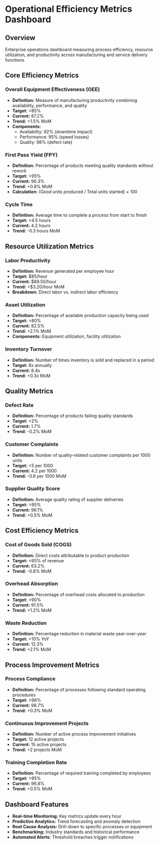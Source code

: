 # Operational Efficiency Metrics Dashboard

## Overview
Enterprise operations dashboard measuring process efficiency, resource utilization, and productivity across manufacturing and service delivery functions.

## Core Efficiency Metrics

### Overall Equipment Effectiveness (OEE)
- **Definition:** Measure of manufacturing productivity combining availability, performance, and quality
- **Target:** >85%
- **Current:** 87.2%
- **Trend:** +1.5% MoM
- **Components:**
  - Availability: 92% (downtime impact)
  - Performance: 95% (speed losses)
  - Quality: 98% (defect rate)

### First Pass Yield (FPY)
- **Definition:** Percentage of products meeting quality standards without rework
- **Target:** >95%
- **Current:** 96.3%
- **Trend:** +0.8% MoM
- **Calculation:** (Good units produced / Total units started) × 100

### Cycle Time
- **Definition:** Average time to complete a process from start to finish
- **Target:** <4.5 hours
- **Current:** 4.2 hours
- **Trend:** -0.3 hours MoM

## Resource Utilization Metrics

### Labor Productivity
- **Definition:** Revenue generated per employee hour
- **Target:** $85/hour
- **Current:** $89.50/hour
- **Trend:** +$3.20/hour MoM
- **Breakdown:** Direct labor vs. indirect labor efficiency

### Asset Utilization
- **Definition:** Percentage of available production capacity being used
- **Target:** >80%
- **Current:** 82.5%
- **Trend:** +2.1% MoM
- **Components:** Equipment utilization, facility utilization

### Inventory Turnover
- **Definition:** Number of times inventory is sold and replaced in a period
- **Target:** 8x annually
- **Current:** 8.4x
- **Trend:** +0.3x MoM

## Quality Metrics

### Defect Rate
- **Definition:** Percentage of products failing quality standards
- **Target:** <2%
- **Current:** 1.7%
- **Trend:** -0.2% MoM

### Customer Complaints
- **Definition:** Number of quality-related customer complaints per 1000 units
- **Target:** <5 per 1000
- **Current:** 4.2 per 1000
- **Trend:** -0.8 per 1000 MoM

### Supplier Quality Score
- **Definition:** Average quality rating of supplier deliveries
- **Target:** >95%
- **Current:** 96.1%
- **Trend:** +0.5% MoM

## Cost Efficiency Metrics

### Cost of Goods Sold (COGS)
- **Definition:** Direct costs attributable to product production
- **Target:** <65% of revenue
- **Current:** 63.2%
- **Trend:** -0.8% MoM

### Overhead Absorption
- **Definition:** Percentage of overhead costs allocated to production
- **Target:** >90%
- **Current:** 91.5%
- **Trend:** +1.2% MoM

### Waste Reduction
- **Definition:** Percentage reduction in material waste year-over-year
- **Target:** >10% YoY
- **Current:** 12.3%
- **Trend:** +2.1% MoM

## Process Improvement Metrics

### Process Compliance
- **Definition:** Percentage of processes following standard operating procedures
- **Target:** >98%
- **Current:** 98.7%
- **Trend:** +0.3% MoM

### Continuous Improvement Projects
- **Definition:** Number of active process improvement initiatives
- **Target:** 12 active projects
- **Current:** 15 active projects
- **Trend:** +2 projects MoM

### Training Completion Rate
- **Definition:** Percentage of required training completed by employees
- **Target:** >95%
- **Current:** 96.8%
- **Trend:** +0.5% MoM

## Dashboard Features
- **Real-time Monitoring:** Key metrics update every hour
- **Predictive Analytics:** Trend forecasting and anomaly detection
- **Root Cause Analysis:** Drill-down to specific processes or equipment
- **Benchmarking:** Industry standards and historical performance
- **Automated Alerts:** Threshold breaches trigger notifications